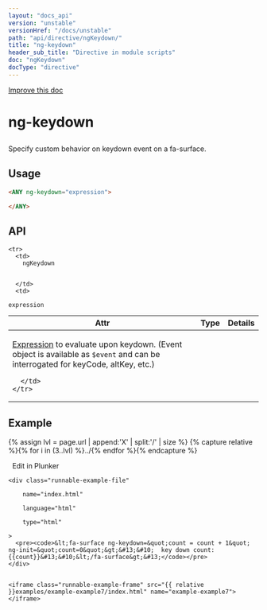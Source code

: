 ```yaml
---
layout: "docs_api"
version: "unstable"
versionHref: "/docs/unstable"
path: "api/directive/ngKeydown/"
title: "ng-keydown"
header_sub_title: "Directive in module scripts"
doc: "ngKeydown"
docType: "directive"
---
```


<div class="improve-docs">
  <a href='https://github.com/Famous/famous-angular/edit/master/src/scripts/directives/fa-input.js#L488'>
    Improve this doc
  </a>
</div>





<h1 class="api-title">

  ng-keydown



</h1>





Specify custom behavior on keydown event on a fa-surface.






  
<h2 id="usage">Usage</h2>
  
```html
<ANY ng-keydown="expression">

</ANY>
```
  
  
<h2 id="api" style="clear:both;">API</h2>

<table class="table" style="margin:0;">
  <thead>
    <tr>
      <th>Attr</th>
      <th>Type</th>
      <th>Details</th>
    </tr>
  </thead>
  <tbody>
    
    <tr>
      <td>
        ngKeydown
        
        
      </td>
      <td>
        
  <code>expression</code>
      </td>
      <td>
        <p><a href="guide/expression">Expression</a> to evaluate upon
keydown. (Event object is available as <code>$event</code> and can be interrogated for keyCode, altKey, etc.)</p>

        
      </td>
    </tr>
    
  </tbody>
</table>

  

  



<h2 id="example">Example</h2><p>

{% assign lvl = page.url | append:'X' | split:'/' | size %}
{% capture relative %}{% for i in (3..lvl) %}../{% endfor %}{% endcapture %}

<div>
  <a ng-click="openPlunkr('{{ relative }}examples/example-example7')" class="btn pull-right">
    <i class="glyphicon glyphicon-edit">&nbsp;</i>
    Edit in Plunker</a>
  <div class="runnable-example" path="examples/example-example7"
      
  >

   
    <div class="runnable-example-file"
      
        name="index.html"
      
        language="html"
      
        type="html"
      
    >
      <pre><code>&lt;fa-surface ng-keydown=&quot;count = count + 1&quot; ng-init=&quot;count=0&quot;&gt;&#13;&#10;  key down count: {{count}}&#13;&#10;&lt;/fa-surface&gt;&#13;</code></pre>
    </div>
  

    <iframe class="runnable-example-frame" src="{{ relative }}examples/example-example7/index.html" name="example-example7"></iframe>
  </div>
</div>


</p>



